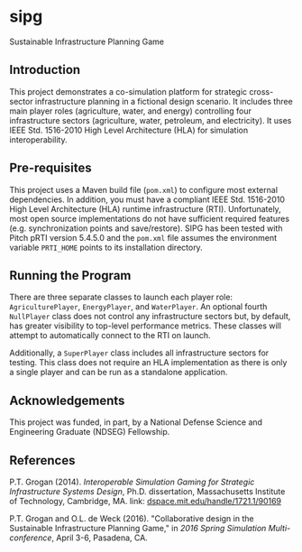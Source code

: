 # sipg

Sustainable Infrastructure Planning Game

## Introduction

This project demonstrates a co-simulation platform for strategic cross-sector infrastructure planning in a fictional design scenario. It includes three main player roles (agriculture, water, and energy) controlling four infrastructure sectors (agriculture, water, petroleum, and electricity). It uses IEEE Std. 1516-2010 High Level Architecture (HLA) for simulation interoperability.

## Pre-requisites

This project uses a Maven build file (`pom.xml`) to configure most external dependencies. In addition, you must have a compliant IEEE Std. 1516-2010 High Level Architecture (HLA) runtime infrastructure (RTI). Unfortunately, most open source implementations do not have sufficient required features (e.g. synchronization points and save/restore). SIPG has been tested with Pitch pRTI version 5.4.5.0 and the `pom.xml` file assumes the environment variable `PRTI_HOME` points to its installation directory.

## Running the Program

There are three separate classes to launch each player role: `AgriculturePlayer`, `EnergyPlayer`, and `WaterPlayer`. An optional fourth `NullPlayer` class does not control any infrastructure sectors but, by default, has greater visibility to top-level performance metrics. These classes will attempt to automatically connect to the RTI on launch.

Additionally, a `SuperPlayer` class includes all infrastructure sectors for testing. This class does not require an HLA implementation as there is only a single player and can be run as a standalone application.

## Acknowledgements

This project was funded, in part, by a National Defense Science and Engineering Graduate (NDSEG) Fellowship.

## References

P.T. Grogan (2014). *Interoperable Simulation Gaming for Strategic Infrastructure Systems Design*, Ph.D. dissertation, Massachusetts Institute of Technology, Cambridge, MA. link: [dspace.mit.edu/handle/1721.1/90169](https://dspace.mit.edu/handle/1721.1/90169)

P.T. Grogan and O.L. de Weck (2016). "Collaborative design in the Sustainable Infrastructure Planning Game," in *2016 Spring Simulation Multi-conference*, April 3-6, Pasadena, CA. 
